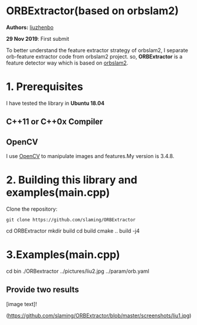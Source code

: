 # ORBExtractor(based on orbslam2)
**Authors:** [liuzhenbo](https://www.zhihu.com/people/liuzhenbo)

**29 Nov 2019**: First submit

To better understand the feature extractor strategy of orbslam2, I separate orb-feature extractor code from orbslam2 project.
so, **ORBExtractor** is a feature detector way which is based on [orbslam2](https://github.com/raulmur/ORB_SLAM2).

# 1. Prerequisites
I have tested the library in **Ubuntu 18.04**
 
## C++11 or C++0x Compiler

## OpenCV
I use [OpenCV](http://opencv.org) to manipulate images and features.My version is 3.4.8.

# 2. Building this library and examples(main.cpp)

Clone the repository:
```
git clone https://github.com/slaming/ORBExtractor
```

cd ORBExtractor
mkdir build
cd build
cmake ..
build -j4

# 3.Examples(main.cpp)

cd bin
./ORBextractor ../pictures/liu2.jpg ../param/orb.yaml

## Provide two results
[image text]!

(https://github.com/slaming/ORBExtractor/blob/master/screenshots/liu1.jpg)
